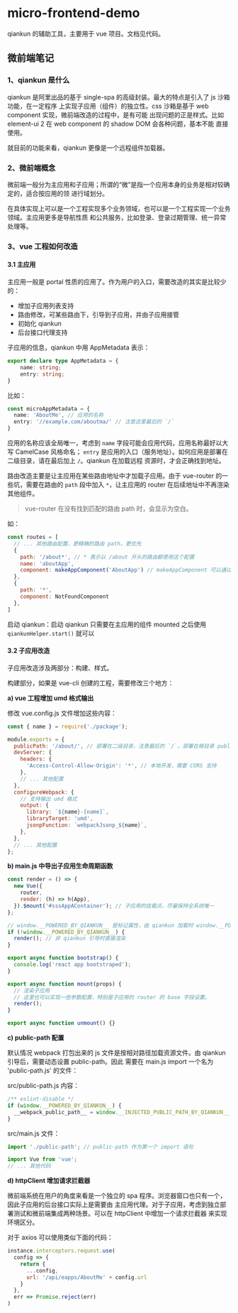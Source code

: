 # micro-frontend-demo

qiankun 的辅助工具，主要用于 vue 项目。文档见代码。

## 微前端笔记

### 1、qiankun 是什么

qiankun 是阿里出品的基于 single-spa 的高级封装。最大的特点是引入了 js 沙箱功能，在一定程序
上实现子应用（组件）的独立性。css 沙箱是基于 web component 实现，微前端改造的过程中，是有可能
出现问题的正是样式。比如 element-ui 2 在 web component 的 shadow DOM 会各种问题，基本不能
直接使用。

就目前的功能来看，qiankun 更像是一个远程组件加载器。

### 2、微前端概念

微前端一般分为主应用和子应用；所谓的“微”是指一个应用本身的业务是相对较确定的，适合按应用的领
进行域划分。

在具体实现上可以是一个工程实现多个业务领域，也可以是一个工程实现一个业务领域。主应用更多是导航性质
和公共服务，比如登录、登录过期管理、统一异常处理等。

### 3、vue 工程如何改造

#### 3.1 主应用

主应用一般是 portal 性质的应用了。作为用户的入口，需要改造的其实是比较少的：

- 增加子应用列表支持
- 路由修改，可某些路由下，引导到子应用，并由子应用接管
- 初始化 qiankun
- 后台接口代理支持

子应用的信息，qiankun 中用 AppMetadata 表示：

```ts
export declare type AppMetadata = {
    name: string;
    entry: string;
}
```

比如：

```ts
const microAppMetadata = {
  name: 'AboutMe', // 应用的名称
  entry: '//example.com/aboutma/' // 注意这里最后的 `/`
}
```

应用的名称应该全局唯一，考虑到 `name` 字段可能会应用代码，应用名称最好以大写 CamelCase 风格命名；
`entry` 是应用的入口（服务地址）。如何应用是部署在二级目录，请在最后加上 `/`。qiankun 在加载远程
资源时，才会正确找到地址。

路由改造主要是让主应用在某些路由地址中才加载子应用。由于 vue-router 的一些坑，需要在路由的 `path` 
段中加入 `*`，让主应用的 router 在后续地址中不再渲染其他组件。

> vue-router 在没有找到匹配的路由 path 时，会显示为空白。

如：

```js
const routes = [
  // ... 其他路由配置，更精确的路由 path，更优先
  {
    path: '/about*', // * 表示以 /about 开头的路由都使用这个配置
    name: 'aboutApp',
    component: makeAppComponent('AboutApp') // makeAppComponent 可以通过 makeAppComponentCreator 创建
  },
  {
    path: '*',
    component: NotFoundComponent
  },
]
```

启动 qiankun：启动 qiankun 只需要在主应用的组件 mounted 之后使用 `qiankunHelper.start()` 就可以

#### 3.2 子应用改造

子应用改造涉及两部分：构建、样式。

构建部分，如果是 vue-cli 创建的工程，需要修改三个地方：

**a) vue 工程增加 umd 格式输出**

修改 vue.config.js 文件增加这些内容：

```js
const { name } = require('./package');

module.exports = {
  publicPath: '/about/', // 部署在二级目录，注意最后的 `/`。部署在根目录 publicPath 值是 `/`
  devServer: {
    headers: {
      'Access-Control-Allow-Origin': '*', // 本地开发，需要 CORS 支持
    },
    // ... 其他配置
  },
  configureWebpack: {
    // 支持输出 umd 格式
    output: {
      library: `${name}-[name]`,
      libraryTarget: 'umd',
      jsonpFunction: `webpackJsonp_${name}`,
    },
  },
  // ... 其他配置
};
```

**b) main.js 中导出子应用生命周期函数**

```js
const render = () => {
  new Vue({
    router,
    render: (h) => h(App),
  }).$mount('#sssAppAContainer'); // 子应用的挂载点，尽量保持全系统唯一
};

// window.__POWERED_BY_QIANKUN__ 是标记属性，由 qiankun 加载时 window.__POWERED_BY_QIANKUN__ 非空
if (!window.__POWERED_BY_QIANKUN__) { 
  render(); // 非 qiankun 引导时直接渲染
}

export async function bootstrap() {
  console.log('react app bootstraped');
}

export async function mount(props) {
  // 渲染子应用
  // 这里也可以实现一些参数配置，特别是子应用的 router 的 base 字段设置。
  render(); 
}

export async function unmount() {}
```

**c) public-path 配置**

默认情况 webpack 打包出来的 js 文件是按相对路径加载资源文件。由 qiankun 引导后，需要动态设置 public-path。因此
需要在 main.js import 一个名为 'public-path.js' 的文件：

src/public-path.js 内容：
```js
/** eslint-disable */
if (window.__POWERED_BY_QIANKUN__) {
  __webpack_public_path__ = window.__INJECTED_PUBLIC_PATH_BY_QIANKUN__;
}
```
src/main.js 文件：

```js
import './public-path'; // public-path 作为第一个 import 语句

import Vue from 'vue';
// ... 其他代码

```

**d) httpClient 增加请求拦截器**

微前端系统在用户的角度来看是一个独立的 spa 程序。浏览器窗口也只有一个，因此子应用的后台接口实际上是需要由
主应用代理。对于子应用，考虑到独立部署测试和微前端集成两种场景。可以在 httpClient 中增加一个请求拦截器
来实现环境区分。

对于 axios 可以使用类似下面的代码：

```js
instance.interceptors.request.use(
  config => {
    return {
      ...config,
      url: '/api/eapps/AboutMe' + config.url 
    }
  },
  err => Promise.reject(err)
)
```